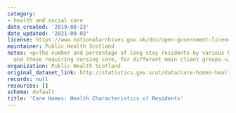 ```yaml
---
category:
- health and social care
date_created: '2019-08-23'
date_updated: '2021-09-03'
license: https://www.nationalarchives.gov.uk/doc/open-government-licence/version/3/
maintainer: Public Health Scotland
notes: <p>The number and percentage of long stay residents by various health characteristics
  and those requiring nursing care, for different main client groups.</p>
organization: Public Health Scotland
original_dataset_link: http://statistics.gov.scot/data/care-homes-health-characteristics-of-residents
records: null
resources: []
schema: default
title: 'Care Homes: Health Characteristics of Residents'
---
```

